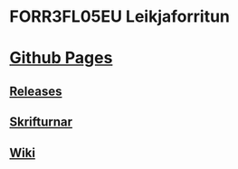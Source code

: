 # FORR3FL05EU Leikjaforritun

# [Github Pages](https://larusarmann.github.io/FORR3FL05EU/)

## [Releases](https://github.com/larusarmann/FORR3FL05EU/releases/tag/v1.0.1)

## [Skrifturnar](https://github.com/larusarmann/FORR3FL05EU/wiki/Skrifturnar)

## [Wiki](https://github.com/larusarmann/FORR3FL05EU/wiki)
